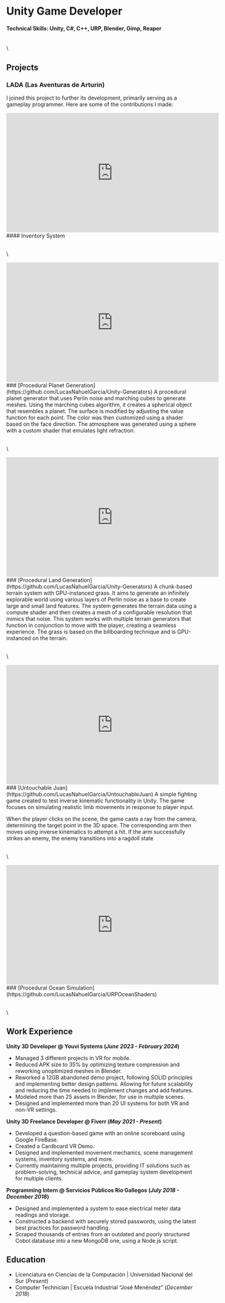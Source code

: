 # Unity Game Developer

#### Technical Skills: Unity, C#, C++, URP, Blender, Gimp, Reaper

\
\


## Projects


### LADA (Las Aventuras de Arturin)
I joined this project to further its development, primarily serving as a gameplay programmer. Here are some of the contributions I made:
<iframe width="560" height="315" src="https://www.youtube.com/embed/sAwMjHPcqTo?si=qLePxH1pQp4msxHJ" title="YouTube video player" frameborder="0" allow="accelerometer; autoplay; clipboard-write; encrypted-media; gyroscope; picture-in-picture; web-share" referrerpolicy="strict-origin-when-cross-origin" allowfullscreen></iframe>
#### Inventory System

\
\

<iframe width="560" height="315" src="https://www.youtube.com/embed/T0yJ5YOxNbA?si=gyvSiZRQr8w9s1YM" title="YouTube video player" frameborder="0" allow="accelerometer; autoplay; clipboard-write; encrypted-media; gyroscope; picture-in-picture; web-share" referrerpolicy="strict-origin-when-cross-origin" allowfullscreen></iframe>
### [Procedural Planet Generation](https://github.com/LucasNahuelGarcia/Unity-Generators)
A procedural planet generator that uses Perlin noise and marching cubes to generate meshes.
Using the marching cubes algorithm, it creates a spherical object that resembles a planet. The surface is modified by adjusting the value function for each point.
The color was then customized using a shader based on the face direction.
The atmosphere was generated using a sphere with a custom shader that emulates light refraction.

\
\

<iframe width="560" height="315" src="https://www.youtube.com/embed/wJx2vfQpU4o?si=iIbbIqX5XkDb5rol" title="YouTube video player" frameborder="0" allow="accelerometer; autoplay; clipboard-write; encrypted-media; gyroscope; picture-in-picture; web-share" referrerpolicy="strict-origin-when-cross-origin" allowfullscreen></iframe>
### [Procedural Land Generation](https://github.com/LucasNahuelGarcia/Unity-Generators)
A chunk-based terrain system with GPU-instanced grass.
It aims to generate an infinitely explorable world using various layers of Perlin noise as a base to create large and small land features. The system generates the terrain data using a compute shader and then creates a mesh of a configurable resolution that mimics that noise.
This system works with multiple terrain generators that function in conjunction to move with the player, creating a seamless experience.
The grass is based on the billboarding technique and is GPU-instanced on the terrain.

\
\

<iframe width="560" height="315" src="https://www.youtube.com/embed/alfp23qak38?si=E63Qh_AHR5ZgrINK" title="YouTube video player" frameborder="0" allow="accelerometer; autoplay; clipboard-write; encrypted-media; gyroscope; picture-in-picture; web-share" referrerpolicy="strict-origin-when-cross-origin" allowfullscreen></iframe>
### [Untouchable Juan](https://github.com/LucasNahuelGarcia/UntouchableJuan)
A simple fighting game created to test inverse kinematic functionality in Unity.
The game focuses on simulating realistic limb movements in response to player input.

When the player clicks on the scene, the game casts a ray from the camera, determining the target point in the 3D space. The corresponding arm then moves using inverse kinematics to attempt a hit. If the arm successfully strikes an enemy, the enemy transitions into a ragdoll state

\
\

<iframe width="560" height="315" src="https://www.youtube.com/embed/Ax5wGTbubAw?si=RI39P3xGUqkkLSIm" title="YouTube video player" frameborder="0" allow="accelerometer; autoplay; clipboard-write; encrypted-media; gyroscope; picture-in-picture; web-share" referrerpolicy="strict-origin-when-cross-origin" allowfullscreen></iframe>
### [Procedural Ocean Simulation](https://github.com/LucasNahuelGarcia/URPOceanShaders)

\
\

## Work Experience
**Unity 3D Developer @ Youvi Systems (_June 2023 - February 2024_)**
- Managed 3 different projects in VR for mobile.
- Reduced APK size to 35% by optimizing texture compression and reworking unoptimized meshes in Blender.
- Reworked a 12GB  abandoned demo project, following SOLID principles and implementing better design patterns. Allowing for future scalability and reducing the time needed to implement changes and add features.
- Modeled more than 25 assets in Blender, for use in multiple scenes.
- Designed and implemented more than 20 UI systems for both VR and non-VR settings.

**Unity 3D Freelance Developer @ Fiverr (_May 2021 - Present_)**
- Developed a question-based game with an online scoreboard using Google FireBase.
- Created a Cardboard VR Demo.
- Designed and implemented movement mechanics, scene management systems, inventory systems, and more.
- Currently maintaining multiple projects, providing IT solutions such as problem-solving, technical advice, and gameplay system development for multiple clients.

**Programming Intern @ Servicios Públicos Río Gallegos (_July 2018 - December 2018_)**
- Designed and implemented a system to ease electrical meter data readings and storage.
- Constructed a backend with securely stored passwords, using the latest best practices for password handling.
- Scraped thousands of entries from an outdated and poorly structured Cobol database into a new MongoDB one, using a Node.js script.


## Education
- Licenciatura en Ciencias de la Computación | Universidad Nacional del Sur (_Present_)
- Computer Technician	| Escuela Industrial “José Menéndez” (_December 2018_)
